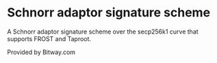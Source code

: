 
# Schnorr adaptor signature scheme

A Schnorr adaptor signature scheme over the secp256k1 curve that supports FROST and Taproot.

Provided by Bitway.com
